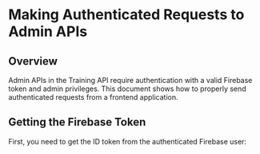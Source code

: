 # Making Authenticated Requests to Admin APIs

## Overview

Admin APIs in the Training API require authentication with a valid Firebase token and admin privileges. 
This document shows how to properly send authenticated requests from a frontend application.

## Getting the Firebase Token

First, you need to get the ID token from the authenticated Firebase user:

